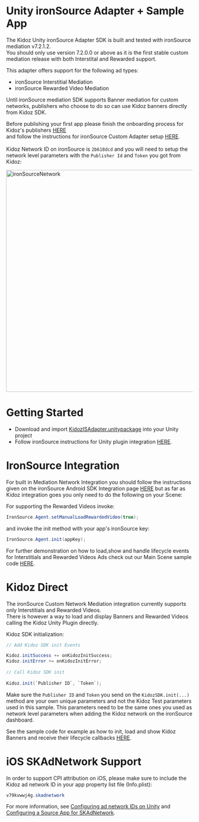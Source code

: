 # Unity ironSource Adapter + Sample App

The Kidoz Unity ironSource Adapter SDK is built and tested with ironSource mediation v7.2.1.2.<BR>
You should only use version 7.2.0.0 or above as it is the first stable custom mediation release with both Interstital and Rewarded support.<BR>

This adapter offers support for the following ad types:

+ ironSource Interstitial Mediation 
+ ironSource Rewarded Video Mediation
  
Until ironSource mediation SDK supports Banner mediation for custom networks, publishers who choose to do so can use Kidoz banners directly from Kidoz SDK.<BR>
  
Before publishing your first app please finish the onboarding process for Kidoz's publishers [HERE](http://accounts.kidoz.net/publishers/register?utm_source=&utm_content=&utm_campaign=&utm_medium=)  
and follow the instructions for ironSource Custom Adapter setup [HERE](https://developers.is.com/ironsource-mobile/general/custom-adapter-setup/).<BR><BR>
Kidoz Network ID on ironSource is `2b618dcd` and you will need to setup the network level parameters with the `Publisher Id` and `Token` you got from Kidoz:  
  
  <img width="598" alt="ironSourceNetwork" src="https://user-images.githubusercontent.com/86282008/149078934-107106f0-a526-45bc-9c93-8ca53d5bf3cc.png">

Getting Started
=================================

- Download and import [KidozISAdapter.unitypackage](https://github.com/Kidoz-SDK/unity-ironsource-adapter/blob/main/KidozISAdapter.unitypackage) into your Unity project
- Follow ironSource instructions for Unity plugin integration [HERE](https://developers.is.com/ironsource-mobile/unity/unity-plugin).
  
IronSource Integration
=================================
  
For built in Mediation Network Integration you should follow the instructions given on the ironSource Android SDK Integration page [HERE](https://developers.is.com/ironsource-mobile/unity/mediation-networks-unity) but as far as Kidoz integration goes you only need to do the following on your Scene:
  
For supporting the Rewarded Videos invoke:
```c#
IronSource.Agent.setManualLoadRewardedVideo(true);
```
and invoke the init method with your app's ironSource key:
```c#  
IronSource.Agent.init(appKey);
```
For further demonstration on how to load,show and handle lifecycle events for Interstitials and Rewarded Videos Ads check out our Main Scene sample code [HERE](https://github.com/Kidoz-SDK/unity-ironsource-adapter/blob/main/Assets/DemoScene/MainSceneScript.cs).
  
Kidoz Direct
=================================
  
The ironSource Custom Network Mediation integration currently supports only Interstitials and Rewarded Videos.<BR>
There is however a way to load and display Banners and Rewarded Videos calling the Kidoz Unity Plugin directly.
  
Kidoz SDK initialization:
  
```c#
// Add Kidoz SDK init Events

Kidoz.initSuccess += onKidozInitSuccess;
Kidoz.initError += onKidozInitError;  
  
// Call Kidoz SDK init
  
Kidoz.init(`Publisher ID`, `Token`);
```
  
Make sure the `Publisher ID` and `Token` you send on the `KidozSDK.init(...)` method are your own unique parameters and not the Kidoz Test parameters used in this sample. This parameters need to be the same ones you used as network level parameters when adding the Kidoz network on the ironSource dashboard.<BR>

See the sample code for example as how to init, load and show Kidoz Banners and receive their lifecycle callbacks [HERE](https://github.com/Kidoz-SDK/unity-ironsource-adapter/blob/main/Assets/DemoScene/MainSceneScript.cs).
  
# iOS SKAdNetwork Support

In order to support CPI attribution on iOS, please make sure to include the Kidoz ad network ID in your app property list file (Info.plist):

```java
v79kvwwj4g.skadnetwork	
```
	
For more information, see [Configuring ad network IDs on Unity](https://docs.unity.com/ads/ConfiguringAdNetworkIDs.html) and  [Configuring a Source App for SKAdNetwork](https://developer.apple.com/documentation/storekit/skadnetwork/configuring_a_source_app).

